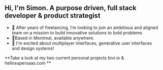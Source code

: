 ## Hi, I'm Simon. A purpose driven, full stack developer & product strategist

- 👀 After years of freelancing, I’m looking to join an ambitious and aligned team on a mission to build innovative solutions to bold problems
- 📍Based in Montreal, available anywhere.
- 🤔 I'm excited about multiplayer interfaces, generative user interfaces and design systems!

**Take a look at my two current personal projects bivi.io & hellosupersaas.com 
**
